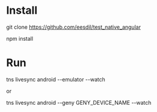 # Install

git clone https://github.com/eesdil/test_native_angular

npm install

# Run

tns livesync android --emulator --watch

or

tns livesync android --geny GENY_DEVICE_NAME --watch


